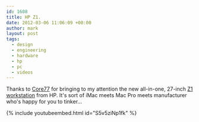 ```yaml
---
id: 1608
title: HP Z1.
date: 2012-03-06 11:06:09 +00:00
author: mark
layout: post
tags:
  - design
  - engineering
  - hardware
  - hp
  - pc
  - videos
---
```

Thanks to [Core77](http://www.core77.com/blog/object_culture/hps_z1_workstation_designed_so_you_can_mess_with_it_21770.asp) for bringing to my attention the new all-in-one, 27-inch [Z1 workstation](http://www.hp.com/united-states/campaigns/workstations/z1_features.html) from HP. It's sort of iMac meets Mac Pro meets manufacturer who's happy for you to tinker...

{% include youtubeembed.html id="S5v5ziNp1fk" %}
